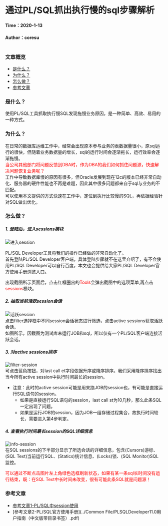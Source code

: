 # 通过PL/SQL抓出执行慢的sql步骤解析  
#### Time：2020-1-13  
#### Author：coresu
# 

### 文章概览
- [是什么？](#是什么？) 
- [为什么？](#为什么？)  
- [怎么做？](#怎么做？)  
- [参考文章](#参考文章)

### 是什么？  
使用PL/SQL工具抓取执行慢SQL发现拖慢业务原因，是一种简单、高效、易用的一种方式。
   
### 为什么？  
在日常的数据库运维工作中，经常会出现原本参与业务的表数据量很小，原sql运行的很快，但随着业务数据量的增长，sql的运行时间会逐渐拖长，运行效率会逐渐拖慢。   
<font color="red">当公司其他部门将问题反馈到DBA时，作为DBA的我们如何抓住问题源，快速解决问题恢复业务呢？</font>  
工作中导致数据库慢的原因有很多，但Oracle发展到现在12c的版本已经非常自动化、服务器的硬件性能也不再是难题，因此其中很多问题都来自于sql与业务的不匹配。  
可以使用本文提供的方式快速在工作中，定位到执行比较慢的SQL，再依据经验针对SQL做出优化。

### 怎么做？


##### 1. 登陆后，进入sessions模块
![进入session](./MD-PIC/2020-1-13/sessionindex.png) 

PL/SQL Developer工具将我们的操作已经做的非常自动化了。  
首先登陆PL/SQL Developer客户端，具体登陆步骤就不在这里介绍了，有不会使用PL/SQL  Developer可以自行百度，本文也会提供给大家PL/SQL Developer官方使用手册浏览入口。  

 

出现截图所示页面后，点击红框圈出的<font color="red">Tools</font>会弹出截图中的选项菜单,再点击<font color="red">sessions</font>模块。  

##### 2. 抽取当前活跃session会话  
![活跃session](./MD-PIC/2020-1-13/sessionactive.png)   
点击filter选择框中不同session会话状态进行筛选，点击active sessions获取活跃会话。  
如图所示，因截图为测试库未运行JOB和sql，所以仅有一个PL/SQL客户端连接活跃会话。

##### 3. 对active sessions排序  
![filter-session](./MD-PIC/2020-1-13/sessionlastcall.png)   
可点击蓝色按钮，对last call et字段依据升序或降序排序。我们采用降序排序找出当今所有active session中执行时间最长的session。   

- 注意：此时的active session可能是用来跑JOB的session也，有可能是直接运行SQL语句的session。
    + 如果是直接运行SQL语句的session，last call st为10几秒，那么此条SQL一定出现了问题。
    + 如果是运行JOB的session，因为JOB一组存储过程集合，故执行时间较长，需要进入第4步判定。

##### 4. 查看执行时间最长session的SQL详细信息  
![info-session](./MD-PIC/2020-1-13/sessionslowsql.png)    
在SQL sessions的下半部分显示了所选会话的详细信息，包含(Cursors)游标、(SQL Text)当前运行SQL、(Statics)统计信息、(Locks)锁、(SQL Monitor)SQL监控。   

<font color="red">可以通过不断点击图片左上角绿色选框刷新状态，如果有某一条sql长时间没有运行结束，既：在SQL Text中长时间未改变，很有可能此条SQL就是问题源！</font>


### 参考文章   
 - [参考文章1-PL/SQL中session使用](https://jingyan.baidu.com/article/3ea51489eb65b152e61bba8b.html)  
 - [参考文章2-PL/SQL官方使用手册](../Common File/PLSQLDeveloper11.0用户指南（中文版带目录书签）.pdf)



